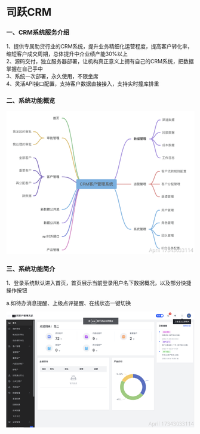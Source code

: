 # 司跃CRM

### 一、CRM系统服务介绍
1、提供专属助贷行业的CRM系统，提升业务精细化运营程度，提高客户转化率，缩短客户成交周期，总体提升中介业绩产能30%以上  
2、源码交付，独立服务器部署，让机构真正意义上拥有自己的CRM系统，把数据掌握在自己手中  
3、系统一次部署，永久使用，不限坐席  
4、灵活API接口配置，支持客户数据直接接入，支持实时撞库排重  

### 二、系统功能概览

 ![img1]

[img1]: https://github.com/qincrm/crm/raw/main/resources/1.png 

### 三、系统功能简介

1、登录系统默认进入首页，首页展示当前登录用户名下数据概况，以及部分快捷操作按钮

 a.如待办消息提醒、上级点评提醒、在线状态一键切换
 
![img2]

[img2]: https://github.com/qincrm/crm/raw/main/resources/2.png 
